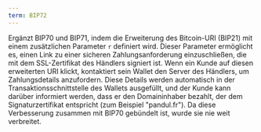 ```yaml
---
term: BIP72
---
```


Ergänzt BIP70 und BIP71, indem die Erweiterung des Bitcoin-URI (BIP21) mit einem zusätzlichen Parameter `r` definiert wird. Dieser Parameter ermöglicht es, einen Link zu einer sicheren Zahlungsanforderung einzuschließen, die mit dem SSL-Zertifikat des Händlers signiert ist. Wenn ein Kunde auf diesen erweiterten URI klickt, kontaktiert sein Wallet den Server des Händlers, um Zahlungsdetails anzufordern. Diese Details werden automatisch in der Transaktionsschnittstelle des Wallets ausgefüllt, und der Kunde kann darüber informiert werden, dass er den Domaininhaber bezahlt, der dem Signaturzertifikat entspricht (zum Beispiel "pandul.fr"). Da diese Verbesserung zusammen mit BIP70 gebündelt ist, wurde sie nie weit verbreitet.